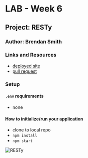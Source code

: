 # LAB - Week 6

## Project: RESTy

### Author: Brendan Smith

### Links and Resources


- [deployed site](https://trusting-williams-88a5e6.netlify.app/)
- [pull request](https://github.com/brendigler/resty/pull/2)


### Setup

#### `.env` requirements

- none

#### How to initialize/run your application

- clone to local repo
- `npm install`
- `npm start`

<!-- #### Tests -->

<!-- - Run tests with `npm test` -->

<!-- #### UML / Application Wiring Diagram -->

![RESTy](https://user-images.githubusercontent.com/44657354/119695998-5cc57580-be14-11eb-80b4-5f5c7793b912.jpg)
